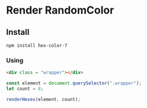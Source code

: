 # Render RandomColor

## Install

`npm install hex-color-7`

### Using

```html
<div class = "wrapper"></div>
```

```js
const element = document.querySelector(".wrapper");
let count = 8;

renderHexes(element, count);
```
